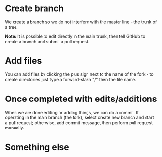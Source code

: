 # Create branch
We create a branch so we do not interfere with the master line - the trunk of a tree.

**Note:** It is possible to edit directly in the main trunk, then tell GitHub to create a branch and submit a pull request.

# Add files
You can add files by clicking the plus sign next to the name of the fork - to create directories just type a forward-slash "/" then the file name.

# Once completed with edits/additions
When we are done editing or adding things, we can do a commit. If operating in the main branch (the fork), select create new branch and start a pull request; otherwise, add commit message, then perform pull request manually.

# Something else
